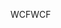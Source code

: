 <span data-ttu-id="05be7-101">WCF</span><span class="sxs-lookup"><span data-stu-id="05be7-101">WCF</span></span>